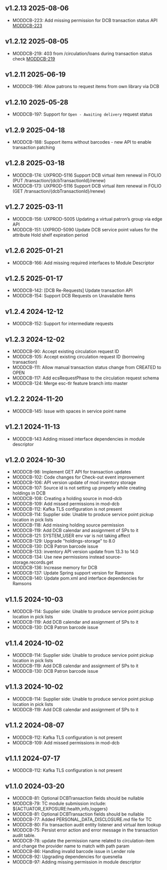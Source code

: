 ## v1.2.13 2025-08-06
* MODDCB-223: Add missing permission for DCB transaction status API [MODDCB-223](https://folio-org.atlassian.net/browse/MODDCB-223)

## v1.2.12 2025-08-05
* MODDCB-219: 403 from /circulation/loans during transaction status check [MODDCB-219](https://folio-org.atlassian.net/browse/MODDCB-219)

## v1.2.11 2025-06-19
* MODDCB-196: Allow patrons to request items from own library via DCB

## v1.2.10 2025-05-28
* MODDCB-197: Support for `Open - Awaiting delivery` request status

## v1.2.9 2025-04-18
* MODDCB-188: Support items without barcodes - new API to enable transaction patching

## v1.2.8 2025-03-18
* MODDCB-174: UXPROD-5116 Support DCB virtual item renewal in FOLIO (PUT /transaction/{dcbTransactionId}/renew)
* MODDCB-173: UXPROD-5116 Support DCB virtual item renewal in FOLIO (GET /transaction/{dcbTransactionId}/renew)

## v1.2.7 2025-03-11
* MODDCB-156: UXPROD-5005 Updating a virtual patron’s group via edge API
* MODDCB-151: UXPROD-5090 Update DCB service point values for the attribute Hold shelf expiration period


## v1.2.6 2025-01-21
* MODDCB-166: Add missing required interfaces to Module Descriptor

## v1.2.5 2025-01-17
* MODDCB-142: [DCB Re-Requests] Update transaction API
* MODDCB-154: Support DCB Requests on Unavailable Items

## v1.2.4 2024-12-12
* MODDCB-152: Support for intermediate requests

## v1.2.3 2024-12-02
* MODDCB-90: Accept existing circulation request ID
* MODDCB-105: Accept existing circulation request ID (borrowing transaction)
* MODDCB-111: Allow manual transaction status change from CREATED to OPEN
* MODDCB-117: Add ecsRequestPhase to the circulation request schema
* MODDCB-124: Merge esc-tlr feature branch into master

## v1.2.2 2024-11-20
* MODDCB-145: Issue with spaces in service point name

## v1.2.1 2024-11-13
* MODDCB-143 Adding missed interface dependencies in module descriptor

## v1.2.0 2024-10-30

* MODDCB-98: Implement GET API for transaction updates
* MODDCB-102: Code changes for Check-out event improvement
* MODDCB-106: API version update of mod inventory storage
* MODDCB-107: Source id is not setting up properly while creating holdings in DCB
* MODDCB-108: Creating a holding source in mod-dcb
* MODDCB-109: Add missed permissions in mod-dcb
* MODDCB-112: Kafka TLS configuration is not present
* MODDCB-114: Supplier side: Unable to produce service point pickup location in pick lists
* MODDCB-118: Add missing holding source permission
* MODDCB-119: Add DCB calendar and assignment of SPs to it
* MODDCB-121: SYSTEM_USER env var is not taking affect
* MODDCB-129: Upgrade "holdings-storage" to 8.0
* MODDCB-130: DCB Patron barcode issue
* MODDCB-133: inventory API version update from 13.3 to 14.0
* MODDCB-134: Use new permissions instead source-storage.records.get
* MODDCB-136: Increase memory for DCB
* MODDCB-137: Update Spring support version for Ramsons
* MODDCB-140: Update pom.xml and interface dependencies for Ramsons

## v1.1.5 2024-10-03

* MODDCB-114: Supplier side: Unable to produce service point pickup location in pick lists
* MODDCB-119: Add DCB calendar and assignment of SPs to it
* MODDCB-130: DCB Patron barcode issue

## v1.1.4 2024-10-02

* MODDCB-114: Supplier side: Unable to produce service point pickup location in pick lists
* MODDCB-119: Add DCB calendar and assignment of SPs to it
* MODDCB-130: DCB Patron barcode issue

## v1.1.3 2024-10-02

* MODDCB-114: Supplier side: Unable to produce service point pickup location in pick lists
* MODDCB-119: Add DCB calendar and assignment of SPs to it

## v1.1.2 2024-08-07

* MODDCB-112: Kafka TLS configuration is not present
* MODDCB-109: Add missed permissions in mod-dcb

## v1.1.1 2024-07-17

* MODDCB-112: Kafka TLS configuration is not present


## v1.1.0 2024-03-20

* MODDCB-81: Optional DCBTransaction fields should be nullable
* MODDCB-79: TC module submission include: ${ACTUATOR_EXPOSURE:health,info,loggers}
* MODDCB-81: Optional DCBTransaction fields should be nullable
* MODDCB-77:  Added PERSONAL_DATA_DISCLOSURE.md file for TC
* MODDCB-80: Fix transaction audit entity listener and virtual item lookup
* MODDCB-75: Persist error action and error message in the transaction audit table.
* MODDCB-78: update the permission name related to circulation-item and change the provider name to match with path param
* MODDCB-86: Handling invalid barcode issue in Lender role
* MODDCB-92: Upgrading dependencies for quesnelia
* MODDCB-97: Adding missing permission in module descriptor
